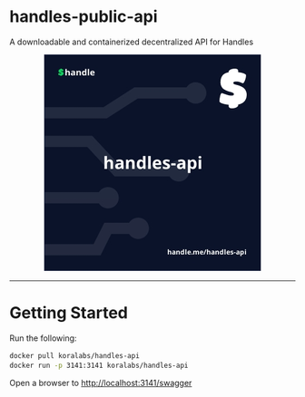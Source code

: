 # handles-public-api
A downloadable and containerized decentralized API for Handles

<p align="center">
  <img src="./docs/handles-api.jpeg" />
</p>

<hr/>

# Getting Started
Run the following:
```sh
docker pull koralabs/handles-api
docker run -p 3141:3141 koralabs/handles-api
```

Open a browser to [http://localhost:3141/swagger](http://localhost:3141/swagger)
